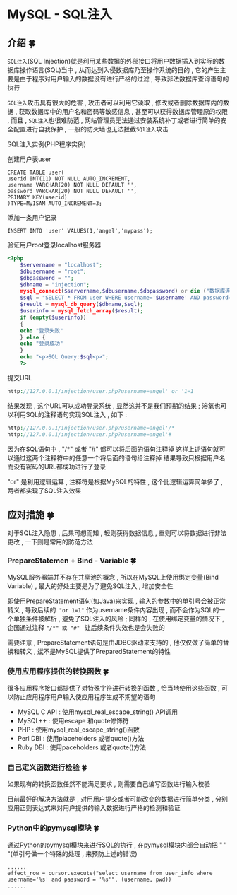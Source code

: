 # MySQL - SQL注入


<extoc></extoc>

## 介绍  🍀

`SQL注入`(SQL Injection)就是利用某些数据的外部接口将用户数据插入到实际的数据库操作语言(SQL)当中 , 从而达到入侵数据库乃至操作系统的目的 , 它的产生主要是由于程序对用户输入的数据没有进行严格的过滤 , 导致非法数据库查询语句的执行 

`SQL注入`攻击具有很大的危害 , 攻击者可以利用它读取 , 修改或者删除数据库内的数据 , 获取数据库中的用户名和密码等敏感信息 , 甚至可以获得数据库管理原的权限 , 而且 , `SQL注入`也很难防范 , 网站管理员无法通过安装系统补丁或者进行简单的安全配置进行自我保护 , 一般的防火墙也无法拦截`SQl注入`攻击  

SQL注入实例(PHP程序实例)

创建用户表user

```mysql
CREATE TABLE user(
userid INT(11) NOT NULL AUTO_INCREMENT,
username VARCHAR(20) NOT NULL DEFAULT '',
password VARCHAR(20) NOT NULL DEFAULT '',
PRIMARY KEY(userid)
)TYPE=MyISAM AUTO_INCREMENT=3;
```

添加一条用户记录

```mysql
INSERT INTO 'user' VALUES(1,'angel','mypass');
```

验证用户root登录localhost服务器

```php
<?php
    $servername = "localhost";
	$dbusername = "root";
	$dbpassword = "";
	$dbname = "injection";
	mysql_connect($servername,$dbusername,$dbpassword) or die ("数据库连接失败!");
	$sql = "SELECT * FROM user WHERE username='$username' AND password='$password'";
	$result = mysql_db_query($dbname,$sql);
	$userinfo = mysql_fetch_array($result);
	if (empty($userinfo))
    {
    echo "登录失败" 
    } else {
    echo "登录成功"
    }
	echo "<p>SQL Query:$sql<p>";
	?>
```

提交URL

```php
http://127.0.0.1/injection/user.php?username=angel' or '1=1
```

结果发现 , 这个URL可以成功登录系统 , 显然这并不是我们预期的结果 ; 溶氧也可以利用SQL的注释语句实现SQL注入 , 如下 :

```php
http://127.0.0.1/injection/user.php?username=angel'/*
http://127.0.0.1/injection/user.php?username=angel'#
```

因为在SQL语句中 , "/*" 或者 "#" 都可以将后面的语句注释掉  这样上述语句就可以通过这两个注释符中的任意一个将后面的语句给注释掉  结果导致只根据用户名而没有密码的URL都成功进行了登录

"or" 是利用逻辑运算 , 注释符是根据MySQL的特性 , 这个比逻辑运算简单多了 , 两者都实现了SQL注入效果


## 应对措施  🍀

对于SQL注入隐患 , 后果可想而知 , 轻则获得数据信息 , 重则可以将数据进行非法更改 , 一下则是常用的防范方法

### PrepareStatemen + Bind - Variable  🍀

MySQL服务器端并不存在共享池的概念 , 所以在MySQL上使用绑定变量(Bind Variable) , 最大的好处主要是为了避免SQL注入 , 增加安全性

即使用PrepareStatement语句(如Java)来实现 , 输入的参数中的单引号会被正常转义 , 导致后续的` "or 1=1"` 作为username条件内容出现 , 而不会作为SQL的一个单独条件被解析 , 避免了SQL注入的风险 ; 同样的 , 在使用绑定变量的情况下 , 企图通过注释 `"/*" 或 "#" ` 让后续条件失效也是会失败的

需要注意 , PrepareStatement语句是由JDBC驱动来支持的 , 他仅仅做了简单的替换和转义 , 斌不是MySQL提供了PreparedStatement的特性


### 使用应用程序提供的转换函数  🍀

很多应用程序接口都提供了对特殊字符进行转换的函数 , 恰当地使用这些函数 , 可以防止应用程序用户输入使应用程序生成不期望的语句

- MySQL C API : 使用mysql_real_escape_string() API调用
- MySQL++ : 使用escape 和quote修饰符
- PHP : 使用mysql_real_escape_string()函数
- Perl DBI : 使用placeholders 或者quote()方法
- Ruby DBI : 使用paceholders 或者quote()方法


### 自己定义函数进行检验  🍀

如果现有的转换函数任然不能满足要求 , 则需要自己编写函数进行输入校验

目前最好的解决方法就是 , 对用用户提交或者可能改变的数据进行简单分类 , 分别应用正则表达式来对用户提供的输入数据进行严格的检测和验证

### Python中的pymysql模块  🍀

通过Python的pymysql模块来进行SQL的执行 , 在pymysql模块内部会自动把 " ' "(单引号做一个特殊的处理 , 来预防上述的错误)

```mysql
......
effect_row = cursor.execute("select username from user_info where username='%s' and password = '%s'", (username, pwd))
......
```










